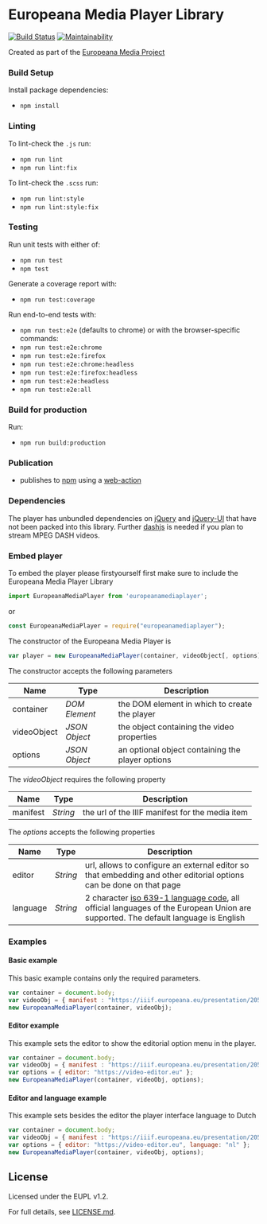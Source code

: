 # Europeana Media Player Library

[![Build Status](https://travis-ci.com/europeana/media-player.svg?branch=master)](https://travis-ci.com/europeana/media-player)
[![Maintainability](https://api.codeclimate.com/v1/badges/034304037fa168609682/maintainability)](https://codeclimate.com/github/europeana/media-player/maintainability)

Created as part of the [Europeana Media Project](https://pro.europeana.eu/project/europeana-media)

### Build Setup

Install package dependencies:
* `npm install`

### Linting
To lint-check the `.js` run:
* `npm run lint`
* `npm run lint:fix`

To lint-check the `.scss` run:

* `npm run lint:style`
* `npm run lint:style:fix`

### Testing

Run unit tests with either of:
* `npm run test`
* `npm test`

Generate a coverage report with:
* `npm run test:coverage`

Run end-to-end tests with:
* `npm run test:e2e`
(defaults to chrome) or with the browser-specific commands:
* `npm run test:e2e:chrome`
* `npm run test:e2e:firefox`
* `npm run test:e2e:chrome:headless`
* `npm run test:e2e:firefox:headless`
* `npm run test:e2e:headless`
* `npm run test:e2e:all`

### Build for production

Run:
* `npm run build:production`

### Publication

* publishes to [npm](https://www.npmjs.com/package/europeanamediaplayer) using a [web-action](actions?query=workflow%3A%22Node.js+Package%22)

### Dependencies

The player has unbundled dependencies on [jQuery](https://www.npmjs.com/package/jquery) and [jQuery-UI](https://www.npmjs.com/package/webpack-jquery-ui) that have not been packed into this library. Further [dashjs](https://www.npmjs.com/package/dashjs) is needed if you plan to stream MPEG DASH videos.

### Embed player

To embed the player please firstyourself first make sure to include the Europeana Media Player Library

```javascript
import EuropeanaMediaPlayer from 'europeanamediaplayer';
```

or

```javascript
const EuropeanaMediaPlayer = require("europeanamediaplayer");
```

The constructor of the Europeana Media Player is

```javascript
var player = new EuropeanaMediaPlayer(container, videoObject[, options]);
```

The constructor accepts the following parameters

Name | Type | Description
---- | ---- | -----------
container| _DOM Element_ | the DOM element in which to create the player
videoObject | _JSON Object_ | the object containing the video properties
options | _JSON Object_ | an optional object containing the player options

The _videoObject_ requires the following property

Name | Type | Description
---- | ---- | -----------
manifest | _String_ | the url of the IIIF manifest for the media item

The _options_ accepts the following properties

Name | Type | Description
---- | ---- | -----------
editor | _String_ | url, allows to configure an external editor so that embedding and other editorial options can be done on that page
language | _String_ | 2 character [iso 639-1 language code](https://en.wikipedia.org/wiki/List_of_ISO_639-1_codes), all official languages of the European Union are supported. The default language is English

### Examples

#### Basic example

This basic example contains only the required parameters.

```javascript
var container = document.body;
var videoObj = { manifest : "https://iiif.europeana.eu/presentation/2051906/data_euscreenXL_http___openbeelden_nl_media_9972/manifest?format=3" };
new EuropeanaMediaPlayer(container, videoObj);
```

#### Editor example

This example sets the editor to show the editorial option menu in the player.

```javascript
var container = document.body;
var videoObj = { manifest : "https://iiif.europeana.eu/presentation/2051906/data_euscreenXL_http___openbeelden_nl_media_9972/manifest?format=3" };
var options = { editor: "https://video-editor.eu" };
new EuropeanaMediaPlayer(container, videoObj, options);
```

#### Editor and language example

This example sets besides the editor the player interface language to Dutch

```javascript
var container = document.body;
var videoObj = { manifest : "https://iiif.europeana.eu/presentation/2051906/data_euscreenXL_http___openbeelden_nl_media_9972/manifest?format=3" };
var options = { editor: "https://video-editor.eu", language: "nl" };
new EuropeanaMediaPlayer(container, videoObj, options);
```

## License

Licensed under the EUPL v1.2.

For full details, see [LICENSE.md](LICENSE.md).
